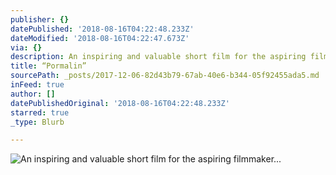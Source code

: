 ```yaml
---
publisher: {}
datePublished: '2018-08-16T04:22:48.233Z'
dateModified: '2018-08-16T04:22:47.673Z'
via: {}
description: An inspiring and valuable short film for the aspiring filmmaker...
title: “Pormalin”
sourcePath: _posts/2017-12-06-82d43b79-67ab-40e6-b344-05f92455ada5.md
inFeed: true
author: []
datePublishedOriginal: '2018-08-16T04:22:48.233Z'
starred: true
_type: Blurb

---
```

![An inspiring and valuable short film for the aspiring filmmaker...](https://the-grid-user-content.s3-us-west-2.amazonaws.com/22e332cb-99df-499c-abf9-f87b52fbfb2f.jpg)